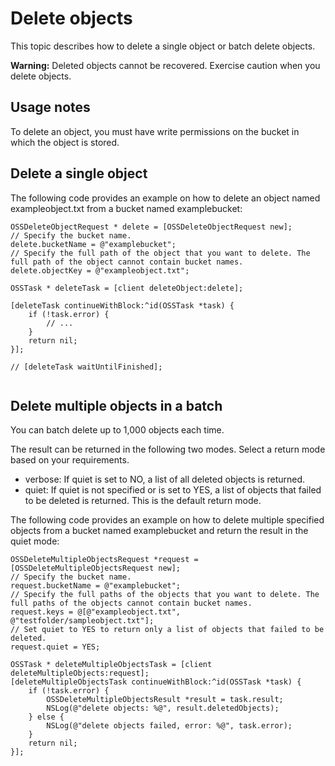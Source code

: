 # Delete objects

This topic describes how to delete a single object or batch delete objects.

**Warning:** Deleted objects cannot be recovered. Exercise caution when you delete objects.

## Usage notes

To delete an object, you must have write permissions on the bucket in which the object is stored.

## Delete a single object

The following code provides an example on how to delete an object named exampleobject.txt from a bucket named examplebucket:

```
OSSDeleteObjectRequest * delete = [OSSDeleteObjectRequest new];
// Specify the bucket name. 
delete.bucketName = @"examplebucket";
// Specify the full path of the object that you want to delete. The full path of the object cannot contain bucket names. 
delete.objectKey = @"exampleobject.txt";

OSSTask * deleteTask = [client deleteObject:delete];

[deleteTask continueWithBlock:^id(OSSTask *task) {
    if (!task.error) {
        // ...
    }
    return nil;
}];

// [deleteTask waitUntilFinished];
        
```

## Delete multiple objects in a batch

You can batch delete up to 1,000 objects each time.

The result can be returned in the following two modes. Select a return mode based on your requirements.

-   verbose: If quiet is set to NO, a list of all deleted objects is returned.
-   quiet: If quiet is not specified or is set to YES, a list of objects that failed to be deleted is returned. This is the default return mode.

The following code provides an example on how to delete multiple specified objects from a bucket named examplebucket and return the result in the quiet mode:

```
OSSDeleteMultipleObjectsRequest *request = [OSSDeleteMultipleObjectsRequest new];
// Specify the bucket name. 
request.bucketName = @"examplebucket";
// Specify the full paths of the objects that you want to delete. The full paths of the objects cannot contain bucket names. 
request.keys = @[@"exampleobject.txt", @"testfolder/sampleobject.txt"];
// Set quiet to YES to return only a list of objects that failed to be deleted. 
request.quiet = YES;

OSSTask * deleteMultipleObjectsTask = [client deleteMultipleObjects:request];
[deleteMultipleObjectsTask continueWithBlock:^id(OSSTask *task) {
    if (!task.error) {
        OSSDeleteMultipleObjectsResult *result = task.result;
        NSLog(@"delete objects: %@", result.deletedObjects);
    } else {
        NSLog(@"delete objects failed, error: %@", task.error);
    }
    return nil;
}];
```

